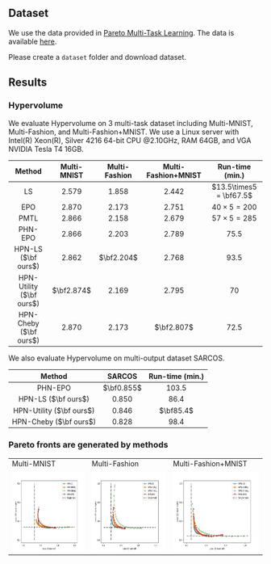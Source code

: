 ## Dataset
We use the data provided in [Pareto Multi-Task Learning](https://papers.nips.cc/paper/9374-pareto-multi-task-learning).
The data is available [here](https://drive.google.com/drive/folders/1d1OFgCT_pZIVpibyhlyZEc0Wc7Wf-uF0?usp=share_link).

Please create a `dataset` folder and download dataset.

## Results

### Hypervolume

We evaluate Hypervolume on 3 multi-task dataset including Multi-MNIST, Multi-Fashion, and Multi-Fashion+MNIST. We use a Linux server with Intel(R) Xeon(R), Silver 4216 64-bit CPU $@ 2.10$GHz, RAM 64GB, and VGA NVIDIA Tesla T4 16GB.

|    Method     |     Multi-MNIST       | Multi-Fashion | Multi-Fashion+MNIST 	|    Run-time (min.)
|:-------------:|:----------------:|:-----------------------------------:|:----------------------------------:|:------:|
|LS | 2.579  | 1.858  | 2.442  |  $13.5\times5 = \bf67.5$ | 
|EPO    | 2.870  | 2.173  | 2.751  | $40\times5 = 200$ | 
|PMTL  | 2.866  | 2.158  | 2.679  | $57\times5=285$ | 
|PHN-EPO| 2.866  |  2.203    |2.789| 75.5|
|HPN-LS ($\bf ours$)| 2.862| $\bf2.204$ |2.768|93.5|
|HPN-Utility ($\bf ours$)| $\bf2.874$|2.169|2.795|70|
|HPN-Cheby ($\bf ours$)|2.870|2.173|$\bf2.807$|72.5|

We also evaluate Hypervolume on multi-output dataset SARCOS. 

|    Method     |    SARCOS 	|    Run-time (min.)
|:-------------:|:----------------:|:------:|
|PHN-EPO| $\bf0.855$  | 103.5|
|HPN-LS ($\bf ours$)|0.850 |86.4|
|HPN-Utility ($\bf ours$)|0.846 |$\bf85.4$|
|HPN-Cheby ($\bf ours$)|0.828|98.4|


### Pareto fronts are generated by methods

<table>
  <tr>
    <td>Multi-MNIST </td>
     <td>Multi-Fashion</td>
     <td>Multi-Fashion+MNIST</td>
  </tr>
  <tr>
    <td><img src="./experiments/Multi_task/HPN/outputs/test_multi_mnist.jpg" width=220 height=160></td>
    <td><img src="./experiments/Multi_task/HPN/outputs/test_multi_fashion.jpg" width=220 height=160></td>
    <td><img src="./experiments/Multi_task/HPN/outputs/test_multi_fashion_mnist.jpg"  width=220 height=160></td>
  </tr>
 </table>
